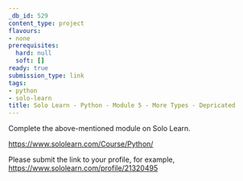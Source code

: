 ```yaml
---
_db_id: 529
content_type: project
flavours:
- none
prerequisites:
  hard: null
  soft: []
ready: true
submission_type: link
tags:
- python
- solo-learn
title: Solo Learn - Python - Module 5 - More Types - Depricated
---
```


Complete the above-mentioned module on Solo Learn.

https://www.sololearn.com/Course/Python/

Please submit the link to your profile, for example, https://www.sololearn.com/profile/21320495